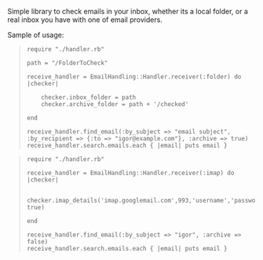 Simple library to check emails in your inbox, whether its a local folder, or a real inbox you have with one
of email providers.

Sample of usage:


 <blockquote>
 
    require "./handler.rb"
 
    path = "/FolderToCheck"

    receive_handler = EmailHandling::Handler.receiver(:folder) do |checker|

        checker.inbox_folder = path
        checker.archive_folder = path + '/checked'

    end
    
    receive_handler.find_email(:by_subject => "email subject", :by_recipient => {:to => "igor@example.com"}, :archive => true)
    receive_handler.search.emails.each { |email| puts email }
            
 </blockquote>

 <blockquote>

    require "./handler.rb"

    receive_handler = EmailHandling::Handler.receiver(:imap) do |checker|

        checker.imap_details('imap.googlemail.com',993,'username','password', true)

    end

    receive_handler.find_email(:by_subject => "igor", :archive => false)
    receive_handler.search.emails.each { |email| puts email }

 </blockquote>





